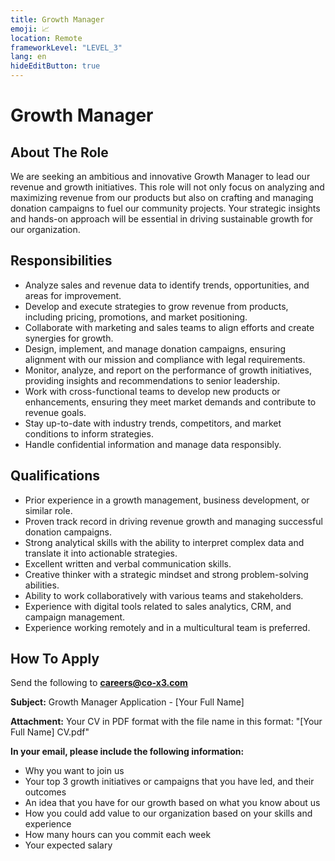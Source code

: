 ```yaml
---
title: Growth Manager
emoji: 📈
location: Remote
frameworkLevel: "LEVEL_3"
lang: en
hideEditButton: true
---
```


# Growth Manager

## About The Role

We are seeking an ambitious and innovative Growth Manager to lead our revenue and growth initiatives. This role will not only focus on analyzing and maximizing revenue from our products but also on crafting and managing donation campaigns to fuel our community projects. Your strategic insights and hands-on approach will be essential in driving sustainable growth for our organization. 

## Responsibilities

- Analyze sales and revenue data to identify trends, opportunities, and areas for improvement.
- Develop and execute strategies to grow revenue from products, including pricing, promotions, and market positioning.
- Collaborate with marketing and sales teams to align efforts and create synergies for growth.
- Design, implement, and manage donation campaigns, ensuring alignment with our mission and compliance with legal requirements.
- Monitor, analyze, and report on the performance of growth initiatives, providing insights and recommendations to senior leadership.
- Work with cross-functional teams to develop new products or enhancements, ensuring they meet market demands and contribute to revenue goals.
- Stay up-to-date with industry trends, competitors, and market conditions to inform strategies.
- Handle confidential information and manage data responsibly.

## Qualifications

- Prior experience in a growth management, business development, or similar role.
- Proven track record in driving revenue growth and managing successful donation campaigns.
- Strong analytical skills with the ability to interpret complex data and translate it into actionable strategies.
- Excellent written and verbal communication skills.
- Creative thinker with a strategic mindset and strong problem-solving abilities.
- Ability to work collaboratively with various teams and stakeholders.
- Experience with digital tools related to sales analytics, CRM, and campaign management.
- Experience working remotely and in a multicultural team is preferred.

## How To Apply

Send the following to **[careers@co-x3.com](mailto:careers@co-x3.com)**

**Subject:** Growth Manager Application - [Your Full Name]

**Attachment:** Your CV in PDF format with the file name in this format: "[Your Full Name] CV.pdf"

**In your email, please include the following information:**

- Why you want to join us
- Your top 3 growth initiatives or campaigns that you have led, and their outcomes
- An idea that you have for our growth based on what you know about us
- How you could add value to our organization based on your skills and experience
- How many hours can you commit each week
- Your expected salary